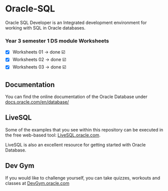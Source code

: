 # Oracle-SQL

Oracle SQL Developer is an Integrated development environment for working with SQL in Oracle databases.

### Year 3 semester 1 DS module Worksheets

- [x] Worksheets 01 -> done ☑️
- [x] Worksheets 02 -> done ☑️
- [x] Worksheets 03 -> done ☑️

## Documentation
You can find the online documentation of the Oracle Database under [docs.oracle.com/en/database/](http://docs.oracle.com/en/database/)

## LiveSQL
Some of the examples that you see within this repository can be executed in the free web-based tool: [LiveSQL.oracle.com](https://livesql.oracle.com).

LiveSQL is also an excellent resource for getting started with Oracle Database.

## Dev Gym
If you would like to challenge yourself, you can take quizzes, workouts and classes at [DevGym.oracle.com](https://devgym.oracle.com)
